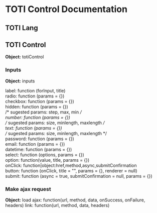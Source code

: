 # TOTI Control Documentation

## TOTI Lang

## TOTI Control
**Object:** totiControl

### Inputs
**Object:** inputs

label: function (forInput, title) <br>
radio: function (params = {}) <br>
checkbox: function (params = {}) <br>
hidden: function (params = {}) <br>
/* sugested params: step, max, min */ <br>
number: function (params = {}) <br>
/* sugested params: size, minlength, maxlength */ <br>
text: function (params = {}) <br>
/* sugested params: size, minlength, maxlength */ <br>
password: function (params = {}) <br>
email: function (params = {}) <br>
datetime: function (params = {}) <br>
select: function (options, params = {}) <br>
option: function(value, title, params = {}) <br>
onClick: function|object:href,method,async,submitConfirmation <br>
button: function (onClick, title = "", params = {}, renderer = null) <br>
submit: function (async = true, submitConfirmation = null, params = {}) <br>

### Make ajax request
**Object:** load
ajax: function(url, method, data, onSuccess, onFailure, headers)
link: function(url, method, data, headers)
